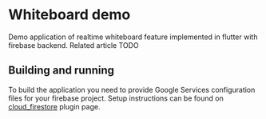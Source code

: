 # Whiteboard demo

Demo application of realtime whiteboard feature implemented in flutter with
firebase backend. Related article TODO

## Building and running

To build the application you need to provide Google Services configuration files
for your firebase project. Setup instructions can be found on
[cloud_firestore](https://pub.dev/packages/cloud_firestore#setup)
plugin page.